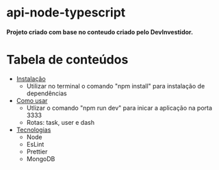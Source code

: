 # api-node-typescript

#### Projeto criado com base no conteudo criado pelo DevInvestidor.

Tabela de conteúdos
=================
<!--ts-->
   * [Instalação](#instalacao)
      - Utilizar no terminal o comando "npm install" para instalação de dependências 
   * [Como usar](#como-usar)
      - Utlizar o comando "npm run dev" para inicar a aplicação na porta 3333
      - Rotas: task, user e dash
   * [Tecnologias](#tecnologias)
      - Node
      - EsLint
      - Prettier
      - MongoDB 
<!--te-->
